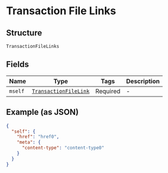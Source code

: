 
# Transaction File Links

## Structure

`TransactionFileLinks`

## Fields

| Name | Type | Tags | Description |
|  --- | --- | --- | --- |
| `mself` | [`TransactionFileLink`](../../doc/models/transaction-file-link.md) | Required | - |

## Example (as JSON)

```json
{
  "self": {
    "href": "href0",
    "meta": {
      "content-type": "content-type0"
    }
  }
}
```

